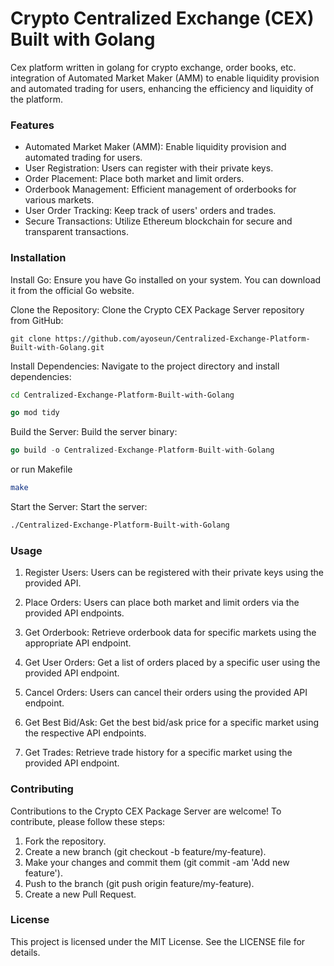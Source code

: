 # Crypto Centralized Exchange (CEX) Built with Golang

Cex platform written in golang for crypto exchange, order books, etc. integration of Automated Market Maker (AMM) to enable liquidity provision and automated trading for users, enhancing the efficiency and liquidity of the platform.

### Features
- Automated Market Maker (AMM): Enable liquidity provision and automated trading for users.
- User Registration: Users can register with their private keys.
- Order Placement: Place both market and limit orders.
- Orderbook Management: Efficient management of orderbooks for various markets.
- User Order Tracking: Keep track of users' orders and trades.
- Secure Transactions: Utilize Ethereum blockchain for secure and transparent transactions.

### Installation
Install Go: Ensure you have Go installed on your system. You can download it from the official Go website.

Clone the Repository: Clone the Crypto CEX Package Server repository from GitHub:

```
git clone https://github.com/ayoseun/Centralized-Exchange-Platform-Built-with-Golang.git
```
Install Dependencies: Navigate to the project directory and install dependencies:
```bash
cd Centralized-Exchange-Platform-Built-with-Golang
```
```go
go mod tidy
```
Build the Server: Build the server binary:

```go
go build -o Centralized-Exchange-Platform-Built-with-Golang
```
or run Makefile

```bash
make
```
Start the Server: Start the server:

```bash
./Centralized-Exchange-Platform-Built-with-Golang
```

### Usage

1. Register Users: Users can be registered with their private keys using the provided API.

2. Place Orders: Users can place both market and limit orders via the provided API endpoints.

3. Get Orderbook: Retrieve orderbook data for specific markets using the appropriate API endpoint.

4. Get User Orders: Get a list of orders placed by a specific user using the provided API endpoint.

5. Cancel Orders: Users can cancel their orders using the provided API endpoint.

6. Get Best Bid/Ask: Get the best bid/ask price for a specific market using the respective API endpoints.

7. Get Trades: Retrieve trade history for a specific market using the provided API endpoint.


### Contributing

Contributions to the Crypto CEX Package Server are welcome! To contribute, please follow these steps:
1. Fork the repository.
2. Create a new branch (git checkout -b feature/my-feature).
3. Make your changes and commit them (git commit -am 'Add new feature').
4. Push to the branch (git push origin feature/my-feature).
5. Create a new Pull Request.

### License

This project is licensed under the MIT License. See the LICENSE file for details.
